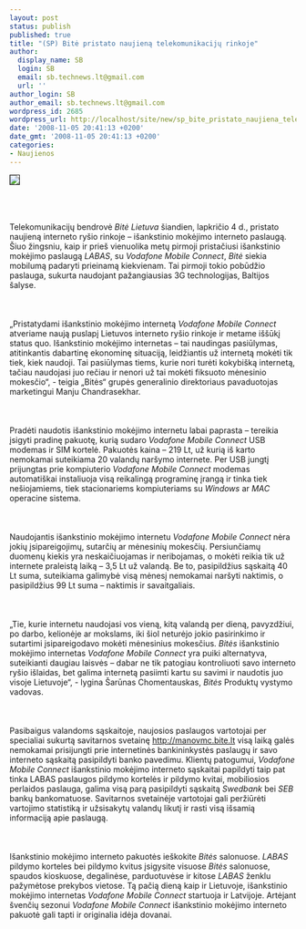 ```yaml
---
layout: post
status: publish
published: true
title: "(SP) Bitė pristato naujieną telekomunikacijų rinkoje"
author:
  display_name: SB
  login: SB
  email: sb.technews.lt@gmail.com
  url: ''
author_login: SB
author_email: sb.technews.lt@gmail.com
wordpress_id: 2685
wordpress_url: http://localhost/site/new/sp_bite_pristato_naujiena_telekomunikaciju_rinkoje/
date: '2008-11-05 20:41:13 +0200'
date_gmt: '2008-11-05 20:41:13 +0200'
categories:
- Naujienos
---
```

<div class="imgright"><img src="http://tbn0.google.com/images?q=tbn:aPhPv1yIlXzvsM:http://www.itreviews.co.uk/graphics/normal/hardware/h1107.jpg" border="1"></div>
<p><br><br />
<br>Telekomunikacijų bendrovė <i>Bitė Lietuva</i> šiandien, lapkričio 4 d., pristato naujieną interneto ryšio rinkoje – išankstinio mokėjimo interneto paslaugą. Šiuo žingsniu, kaip ir prieš vienuolika metų pirmoji pristačiusi išankstinio mokėjimo paslaugą <i>LABAS</i>, su <i>Vodafone Mobile Connect</i>, <i>Bitė</i> siekia mobilumą padaryti prieinamą kiekvienam. Tai pirmoji tokio pobūdžio paslauga, sukurta naudojant pažangiausias 3G technologijas, Baltijos šalyse.<br />
<br><br />
<br>„Pristatydami išankstinio mokėjimo internetą <i>Vodafone Mobile Connect</i> atveriame naują puslapį Lietuvos interneto ryšio rinkoje ir metame iššūkį status quo. Išankstinio mokėjimo internetas – tai naudingas pasiūlymas, atitinkantis dabartinę ekonominę situaciją, leidžiantis už internetą mokėti tik tiek, kiek naudoji. Tai pasiūlymas tiems, kurie nori turėti kokybišką internetą, tačiau naudojasi juo rečiau ir nenori už tai mokėti fiksuoto mėnesinio mokesčio“, - teigia „Bitės“ grupės generalinio direktoriaus pavaduotojas marketingui Manju Chandrasekhar.<br />
<br><br />
<br>Pradėti naudotis išankstinio mokėjimo internetu labai paprasta – tereikia įsigyti pradinę pakuotę, kurią sudaro <i>Vodafone Mobile Connect</i> USB modemas ir SIM kortelė. Pakuotės kaina – 219 Lt, už kurią iš karto nemokamai suteikiama 20 valandų naršymo internete. Per USB jungtį prijungtas prie kompiuterio <i>Vodafone Mobile Connect</i> modemas automatiškai instaliuoja visą reikalingą programinę įrangą ir tinka tiek nešiojamiems, tiek stacionariems kompiuteriams su <i>Windows</i> ar <i>MAC</i> operacine sistema.<br />
<br><br />
<br>Naudojantis išankstinio mokėjimo internetu <i>Vodafone Mobile Connect</i> nėra jokių įsipareigojimų, sutarčių ar mėnesinių mokesčių. Persiunčiamų duomenų kiekis yra neskaičiuojamas ir neribojamas, o mokėti reikia tik už internete praleistą laiką – 3,5 Lt už valandą. Be to, pasipildžius sąskaitą 40 Lt suma, suteikiama galimybė visą mėnesį nemokamai naršyti naktimis, o pasipildžius 99 Lt suma – naktimis ir savaitgaliais.<br />
<br><br />
<br>„Tie, kurie internetu naudojasi vos vieną, kitą valandą per dieną, pavyzdžiui, po darbo, kelionėje ar mokslams, iki šiol neturėjo jokio pasirinkimo ir sutartimi įsipareigodavo mokėti mėnesinius mokesčius. <i>Bitės</i> išankstinio mokėjimo internetas <i>Vodafone Mobile Connect</i> yra puiki alternatyva, suteikianti daugiau laisvės – dabar ne tik patogiau kontroliuoti savo interneto ryšio išlaidas, bet galima internetą pasiimti kartu su savimi ir naudotis juo visoje Lietuvoje“, - lygina Šarūnas Chomentauskas, <i>Bitės</i> Produktų vystymo vadovas.<br />
<br><br />
<br>Pasibaigus valandoms sąskaitoje, naujosios paslaugos vartotojai per specialiai sukurtą savitarnos svetainę <a class="ns" href="http://manovmc.bite.lt">http://manovmc.bite.lt</a> visą laiką galės nemokamai prisijungti prie internetinės bankininkystės paslaugų ir savo interneto sąskaitą pasipildyti banko pavedimu. Klientų patogumui, <i>Vodafone Mobile Connect</i> išankstinio mokėjimo interneto sąskaitai papildyti taip pat tinka LABAS paslaugos pildymo kortelės ir pildymo kvitai, mobiliosios perlaidos paslauga, galima visą parą pasipildyti sąskaitą <i>Swedbank</i> bei <i>SEB</i> bankų bankomatuose. Savitarnos svetainėje vartotojai gali peržiūrėti vartojimo statistiką ir užsisakytų valandų likutį ir rasti visą išsamią informaciją apie paslaugą.<br />
<br><br />
<br>Išankstinio mokėjimo interneto pakuotės ieškokite <i>Bitės</i> salonuose. <i>LABAS</i> pildymo korteles bei pildymo kvitus įsigysite visuose <i>Bitės</i> salonuose, spaudos kioskuose, degalinėse, parduotuvėse ir kitose <i>LABAS</i> ženklu pažymėtose prekybos vietose. Tą pačią dieną kaip ir Lietuvoje, išankstinio mokėjimo internetas <i>Vodafone Mobile Connect</i> startuoja ir Latvijoje. Artėjant švenčių sezonui <i>Vodafone Mobile Connect</i> išankstinio mokėjimo interneto pakuotė gali tapti ir originalia idėja dovanai.<br />
<br><br />
<br><br />
<br></p>
